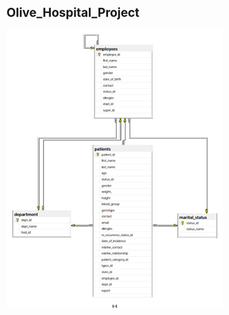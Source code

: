 # Olive_Hospital_Project


![ER Diagram](https://github.com/ElizabethMcwealth/Olive_Hospital_Project/blob/main/ER%20DIAGRAM.png "ER DIAGRAM")


